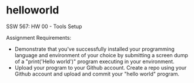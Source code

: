 # helloworld
SSW 567: HW 00 - Tools Setup

Assignment Requirements:

- Demonstrate that you've successfully installed your programming language and environment of your choice by submitting a screen dump of a "print('Hello world')" program executing in your environment.  
- Upload your program to your Github account. Create a repo using your Github account and upload and commit your "hello world" program.